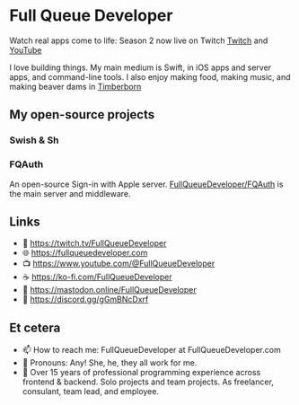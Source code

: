 # Full Queue Developer

Watch real apps come to life: Season 2 now live on Twitch [Twitch](https://twitch.tv/FullQueueDeveloper) and [YouTube](https://www.youtube.com/@FullQueueDeveloper)

I love building things. My main medium is Swift, in iOS apps and server apps, and command-line tools. I also enjoy making food, making music, and making beaver dams in [Timberborn](https://mechanistry.com)

## My open-source projects 

### Swish & Sh



### FQAuth

An open-source Sign-in with Apple server. [FullQueueDeveloper/FQAuth](https://github.com/FullQueueDeveloper/FQAuth) is the main server and middleware. 



## Links
- 🔭 https://twitch.tv/FullQueueDeveloper
- 🌐 https://fullqueuedeveloper.com
- 📺 https://www.youtube.com/@FullQueueDeveloper
- ☕️ https://ko-fi.com/FullQueueDeveloper
- 🐘 https://mastodon.online/FullQueueDeveloper
- 💬 https://discord.gg/gGmBNcDxrf

## Et cetera

- 📫 How to reach me: FullQueueDeveloper at FullQueueDeveloper.com
- 💜 Pronouns: Any! She, he, they all work for me.
- 🔬 Over 15 years of professional programming experience across frontend & backend. Solo projects and team projects. As freelancer, consulant, team lead, and employee. 
